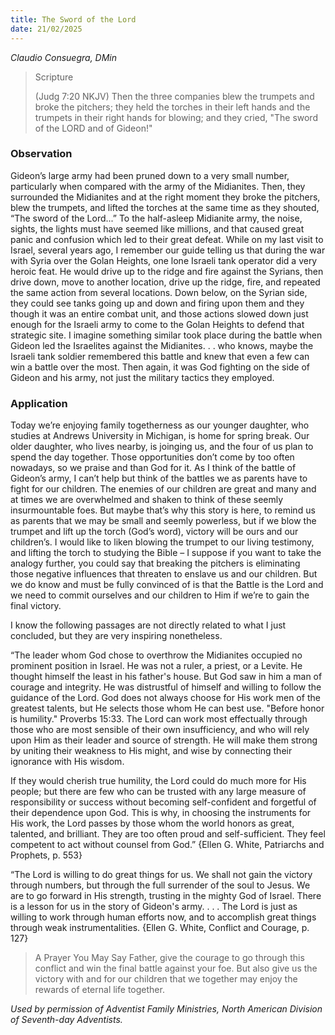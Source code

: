 ```yaml
---
title: The Sword of the Lord
date: 21/02/2025
---
```


_Claudio Consuegra, DMin_

> <p>Scripture</p>
> (Judg 7:20 NKJV) Then the three companies blew the trumpets and broke the pitchers; they held the torches in their left hands and the trumpets in their right hands for blowing; and they cried, "The sword of the LORD and of Gideon!"

### Observation

Gideon’s large army had been pruned down to a very small number, particularly when compared with the army of the Midianites. Then, they surrounded the Midianites and at the right moment they broke the pitchers, blew the trumpets, and lifted the torches at the same time as they shouted, “The sword of the Lord...” To the half-asleep Midianite army, the noise, sights, the lights must have seemed like millions, and that caused great panic and confusion which led to their great defeat. While on my last visit to Israel, several years ago, I remember our guide telling us that during the war with Syria over the Golan Heights, one lone Israeli tank operator did a very heroic feat. He would drive up to the ridge and fire against the Syrians, then drive down, move to another location, drive up the ridge, fire, and repeated the same action from several locations. Down below, on the Syrian side, they could see tanks going up and down and firing upon them and they though it was an entire combat unit, and those actions slowed down just enough for the Israeli army to come to the Golan Heights to defend that strategic site. I imagine something similar took place during the battle when Gideon led the Israelites against the Midianites. . . who knows, maybe the Israeli tank soldier remembered this battle and knew that even a few can win a battle over the most. Then again, it was God fighting on the side of Gideon and his army, not just the military tactics they employed.

### Application

Today we’re enjoying family togetherness as our younger daughter, who studies at Andrews University in Michigan, is home for spring break. Our older daughter, who lives nearby, is joinging us, and the four of us plan to spend the day together. Those opportunities don’t come by too often nowadays, so we praise and than God for it. As I think of the battle of Gideon’s army, I can’t help but think of the battles we as parents have to fight for our children. The enemies of our children are great and many and at times we are overwhelmed and shaken to think of these seemly insurmountable foes. But maybe that’s why this story is here, to remind us as parents that we may be small and seemly powerless, but if we blow the trumpet and lift up the torch (God’s word), victory will be ours and our children’s. I would like to liken blowing the trumpet to our living testimony, and lifting the torch to studying the Bible – I suppose if you want to take the analogy further, you could say that breaking the pitchers is eliminating those negative influences that threaten to enslave us and our children. But we do know and must be fully convinced of is that the Battle is the Lord and we need to commit ourselves and our children to Him if we’re to gain the final victory.

I know the following passages are not directly related to what I just concluded, but they are very inspiring nonetheless.

“The leader whom God chose to overthrow the Midianites occupied no prominent position in Israel. He was not a ruler, a priest, or a Levite. He thought himself the least in his father's house. But God saw in him a man of courage and integrity. He was distrustful of himself and willing to follow the guidance of the Lord. God does not always choose for His work men of the greatest talents, but He selects those whom He can best use. "Before honor is humility." Proverbs 15:33. The Lord can work most effectually through those who are most sensible of their own insufficiency, and who will rely upon Him as their leader and source of strength. He will make them strong by uniting their weakness to His might, and wise by connecting their ignorance with His wisdom.

If they would cherish true humility, the Lord could do much more for His people; but there are few who can be trusted with any large measure of responsibility or success without becoming self-confident and forgetful of their dependence upon God. This is why, in choosing the instruments for His work, the Lord passes by those whom the world honors as great, talented, and brilliant. They are too often proud and self-sufficient. They feel competent to act without counsel from God.” {Ellen G. White, Patriarchs and Prophets, p. 553}

“The Lord is willing to do great things for us. We shall not gain the victory through numbers, but through the full surrender of the soul to Jesus. We are to go forward in His strength, trusting in the mighty God of Israel. There is a lesson for us in the story of Gideon's army. . . . The Lord is just as willing to work through human efforts now, and to accomplish great things through weak instrumentalities. {Ellen G. White, Conflict and Courage, p. 127}

> <callout>A Prayer You May Say</callout>
> Father, give the courage to go through this conflict and win the final battle against your foe. But also give us the victory with and for our children that we together may enjoy the rewards of eternal life together.

_Used by permission of Adventist Family Ministries, North American Division of Seventh-day Adventists._